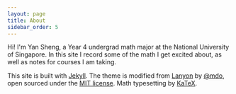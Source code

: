 ```yaml
---
layout: page
title: About
sidebar_order: 5
---
```


Hi! I'm Yan Sheng, a Year 4 undergrad math major at the National University of Singapore. In this site I record some of the math I get excited about, as well as notes for courses I am taking.

This site is built with [Jekyll](http://jekyllrb.com/). The theme is modified from [Lanyon](http://lanyon.getpoole.com) by [@mdo](https://twitter.com/mdo), open sourced under the [MIT license]({{site.baseurl}}/LICENSE.txt). Math typesetting by [KaTeX](https://katex.org/).